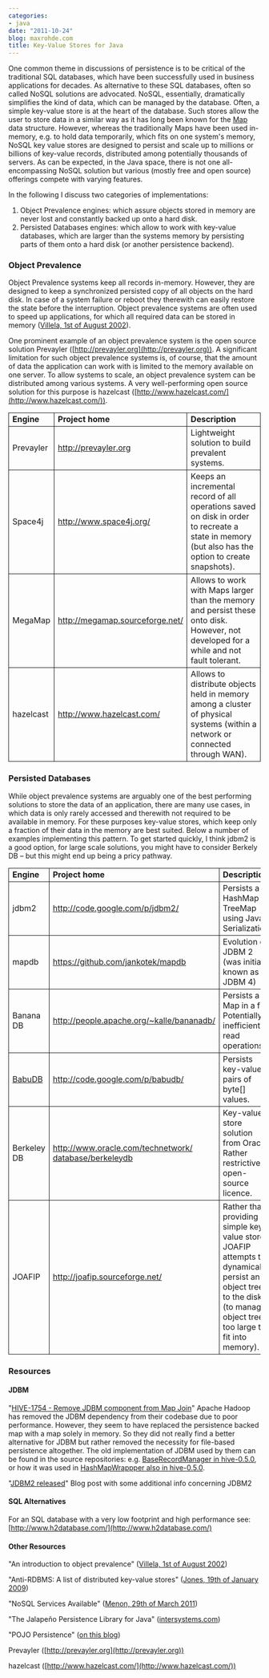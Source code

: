 ```yaml
---
categories:
- java
date: "2011-10-24"
blog: maxrohde.com
title: Key-Value Stores for Java
---
```


One common theme in discussions of persistence is to be critical of the traditional SQL databases, which have been successfully used in business applications for decades. As alternative to these SQL databases, often so called NoSQL solutions are advocated. NoSQL, essentially, dramatically simplifies the kind of data, which can be managed by the database. Often, a simple key-value store is at the heart of the database. Such stores allow the user to store data in a similar way as it has long been known for the [Map](http://download.oracle.com/javase/6/docs/api/java/util/Map.html) data structure. However, whereas the traditionally Maps have been used in-memory, e.g. to hold data temporarily, which fits on one system's memory, NoSQL key value stores are designed to persist and scale up to millions or billions of key-value records, distributed among potentially thousands of servers. As can be expected, in the Java space, there is not one all-encompassing NoSQL solution but various (mostly free and open source) offerings compete with varying features.

In the following I discuss two categories of implementations:

1. Object Prevalence engines: which assure objects stored in memory are never lost and constantly backed up onto a hard disk.
2. Persisted Databases engines: which allow to work with key-value databases, which are larger than the systems memory by persisting parts of them onto a hard disk (or another persistence backend).

### Object Prevalence

Object Prevalence systems keep all records in-memory. However, they are designed to keep a synchronized persisted copy of all objects on the hard disk. In case of a system failure or reboot they therewith can easily restore the state before the interruption. Object prevalence systems are often used to speed up applications, for which all required data can be stored in memory ([Villela, 1st of August 2002](http://www.ibm.com/developerworks/library/wa-objprev/)).

One prominent example of an object prevalence system is the open source solution Prevayler ([http://prevayler.org](http://prevayler.org)). A significant limitation for such object prevalence systems is, of course, that the amount of data the application can work with is limited to the memory available on one server. To allow systems to scale, an object prevalence system can be distributed among various systems. A very well-performing open source solution for this purpose is hazelcast ([http://www.hazelcast.com/](http://www.hazelcast.com/)).

<table style="border-collapse:collapse;" border="0"><tbody><tr><td style="padding-left:7px;padding-right:7px;border:solid .5pt;"><strong>Engine</strong></td><td style="padding-left:7px;padding-right:7px;border-top:solid .5pt;border-left:none;border-bottom:solid .5pt;border-right:solid .5pt;"><strong>Project home</strong></td><td style="padding-left:7px;padding-right:7px;border-top:solid .5pt;border-left:none;border-bottom:solid .5pt;border-right:solid .5pt;"><strong>Description</strong></td></tr><tr><td style="padding-left:7px;padding-right:7px;border-top:none;border-left:solid .5pt;border-bottom:solid .5pt;border-right:solid .5pt;">Prevayler</td><td style="padding-left:7px;padding-right:7px;border-top:none;border-left:none;border-bottom:solid .5pt;border-right:solid .5pt;"><a href="http://prevayler.org">http://prevayler.org</a></td><td style="padding-left:7px;padding-right:7px;border-top:none;border-left:none;border-bottom:solid .5pt;border-right:solid .5pt;">Lightweight solution to build prevalent systems.</td></tr><tr><td style="padding-left:7px;padding-right:7px;border-top:none;border-left:solid .5pt;border-bottom:solid .5pt;border-right:solid .5pt;">Space4j</td><td style="padding-left:7px;padding-right:7px;border-top:none;border-left:none;border-bottom:solid .5pt;border-right:solid .5pt;"><a href="http://www.space4j.org/">http://www.space4j.org/</a></td><td style="padding-left:7px;padding-right:7px;border-top:none;border-left:none;border-bottom:solid .5pt;border-right:solid .5pt;">Keeps an incremental record of all operations saved on disk in order to recreate a state in memory (but also has the option to create snapshots).</td></tr><tr><td style="padding-left:7px;padding-right:7px;border-top:none;border-left:solid .5pt;border-bottom:solid .5pt;border-right:solid .5pt;">MegaMap</td><td style="padding-left:7px;padding-right:7px;border-top:none;border-left:none;border-bottom:solid .5pt;border-right:solid .5pt;"><a href="http://megamap.sourceforge.net/">http://megamap.sourceforge.net/</a></td><td style="padding-left:7px;padding-right:7px;border-top:none;border-left:none;border-bottom:solid .5pt;border-right:solid .5pt;">Allows to work with Maps larger than the memory and persist these onto disk. However, not developed for a while and not fault tolerant.</td></tr><tr><td style="padding-left:7px;padding-right:7px;border-top:none;border-left:solid .5pt;border-bottom:solid .5pt;border-right:solid .5pt;">hazelcast</td><td style="padding-left:7px;padding-right:7px;border-top:none;border-left:none;border-bottom:solid .5pt;border-right:solid .5pt;"><a href="http://www.hazelcast.com/">http://www.hazelcast.com/</a></td><td style="padding-left:7px;padding-right:7px;border-top:none;border-left:none;border-bottom:solid .5pt;border-right:solid .5pt;">Allows to distribute objects held in memory among a cluster of physical systems (within a network or connected through WAN).</td></tr></tbody></table>

### Persisted Databases

While object prevalence systems are arguably one of the best performing solutions to store the data of an application, there are many use cases, in which data is only rarely accessed and therewith not required to be available in memory. For these purposes key-value stores, which keep only a fraction of their data in the memory are best suited. Below a number of examples implementing this pattern. To get started quickly, I think jdbm2 is a good option, for large scale solutions, you might have to consider Berkely DB – but this might end up being a pricy pathway.

<table style="border-collapse:collapse;" border="0"><tbody><tr><td style="padding-left:7px;padding-right:7px;border:solid .5pt;"><strong>Engine</strong></td><td style="padding-left:7px;padding-right:7px;border-top:solid .5pt;border-left:none;border-bottom:solid .5pt;border-right:solid .5pt;"><strong>Project home</strong></td><td style="padding-left:7px;padding-right:7px;border-top:solid .5pt;border-left:none;border-bottom:solid .5pt;border-right:solid .5pt;"><strong>Description</strong></td></tr><tr><td style="padding-left:7px;padding-right:7px;border-top:none;border-left:solid .5pt;border-bottom:solid .5pt;border-right:solid .5pt;">jdbm2</td><td style="padding-left:7px;padding-right:7px;border-top:none;border-left:none;border-bottom:solid .5pt;border-right:solid .5pt;"><a href="http://code.google.com/p/jdbm2/">http://code.google.com/p/jdbm2/</a></td><td style="padding-left:7px;padding-right:7px;border-top:none;border-left:none;border-bottom:solid .5pt;border-right:solid .5pt;">Persists a HashMap or TreeMap using Java Serialization.</td></tr><tr><td style="padding-left:7px;padding-right:7px;border-top:none;border-left:solid .5pt;border-bottom:solid .5pt;border-right:solid .5pt;">mapdb</td><td style="padding-left:7px;padding-right:7px;border-top:none;border-left:none;border-bottom:solid .5pt;border-right:solid .5pt;"><a href="https://github.com/jankotek/mapdb">https://github.com/jankotek/mapdb</a></td><td style="padding-left:7px;padding-right:7px;border-top:none;border-left:none;border-bottom:solid .5pt;border-right:solid .5pt;">Evolution of JDBM 2 (was initially known as JDBM 4)</td></tr><tr><td style="padding-left:7px;padding-right:7px;border-top:none;border-left:solid .5pt;border-bottom:solid .5pt;border-right:solid .5pt;">Banana DB</td><td style="padding-left:7px;padding-right:7px;border-top:none;border-left:none;border-bottom:solid .5pt;border-right:solid .5pt;"><a href="http://people.apache.org/~kalle/bananadb/">http://people.apache.org/~kalle/bananadb/</a></td><td style="padding-left:7px;padding-right:7px;border-top:none;border-left:none;border-bottom:solid .5pt;border-right:solid .5pt;">Persists a Map in a file. Potentially inefficient read operations.</td></tr><tr><td style="padding-left:7px;padding-right:7px;border-top:none;border-left:solid .5pt;border-bottom:solid .5pt;border-right:solid .5pt;"><a title="Performance Tests of Babu DB" href="http://maxrohde.com/2011/11/30/key-value-store-for-java-babu-db/">BabuDB</a></td><td style="padding-left:7px;padding-right:7px;border-top:none;border-left:none;border-bottom:solid .5pt;border-right:solid .5pt;"><a href="http://code.google.com/p/babudb/">http://code.google.com/p/babudb/</a></td><td style="padding-left:7px;padding-right:7px;border-top:none;border-left:none;border-bottom:solid .5pt;border-right:solid .5pt;">Persists key-value pairs of byte[] values.</td></tr><tr><td style="padding-left:7px;padding-right:7px;border-top:none;border-left:solid .5pt;border-bottom:solid .5pt;border-right:solid .5pt;">Berkeley DB</td><td style="padding-left:7px;padding-right:7px;border-top:none;border-left:none;border-bottom:solid .5pt;border-right:solid .5pt;"><a href="http://www.oracle.com/technetwork/%20database/berkeleydb">http://www.oracle.com/technetwork/ database/berkeleydb</a></td><td style="padding-left:7px;padding-right:7px;border-top:none;border-left:none;border-bottom:solid .5pt;border-right:solid .5pt;">Key-value store solution from Oracle. Rather restrictive open-source licence.</td></tr><tr><td style="padding-left:7px;padding-right:7px;border-top:none;border-left:solid .5pt;border-bottom:solid .5pt;border-right:solid .5pt;">JOAFIP</td><td style="padding-left:7px;padding-right:7px;border-top:none;border-left:none;border-bottom:solid .5pt;border-right:solid .5pt;"><a href="http://joafip.sourceforge.net/">http://joafip.sourceforge.net/</a></td><td style="padding-left:7px;padding-right:7px;border-top:none;border-left:none;border-bottom:solid .5pt;border-right:solid .5pt;">Rather than providing a simple key-value store, JOAFIP attempts to dynamically persist an object tree to the disk (to manage object trees too large to fit into memory).</td></tr></tbody></table>

### Resources

#### JDBM

"[HIVE-1754 - Remove JDBM component from Map Join](https://issues.apache.org/jira/browse/HIVE-1754)" Apache Hadoop has removed the JDBM dependency from their codebase due to poor performance. However, they seem to have replaced the persistence backed map with a map solely in memory. So they did not really find a better alternative for JDBM but rather removed the necessity for file-based persistence altogether. The old implementation of JDBM used by them can be found in the source repositories: e.g. [BaseRecordManager in hive-0.5.0](http://www.docjar.com/html/api/org/apache/hadoop/hive/ql/util/jdbm/recman/BaseRecordManager.java.html), or how it was used in [HashMapWrappper also in hive-0.5.0](http://massapi.com/source/hive-0.5.0-dev/src/ql/src/java/org/apache/hadoop/hive/ql/exec/persistence/HashMapWrapper.java.html).

"[JDBM2 released](http://kotek.net/blog/jdbm2_released)" Blog post with some additional info concerning JDBM2

#### SQL Alternatives

For an SQL database with a very low footprint and high performance see: [http://www.h2database.com/](http://www.h2database.com/)

#### Other Resources

"An introduction to object prevalence" ([Villela, 1st of August 2002](http://www.ibm.com/developerworks/library/wa-objprev/))

"Anti-RDBMS: A list of distributed key-value stores" ([Jones, 19th of January 2009](http://www.metabrew.com/article/anti-rdbms-a-list-of-distributed-key-value-stores))

"NoSQL Services Available" ([Menon, 29th of March 2011](http://www.menon.bz/sblog/?p=721))

"The Jalapeño Persistence Library for Java" ([intersystems.com](http://docs.intersystems.com/cache20111/csp/docbook/DocBook.UI.Page.cls?KEY=GBJJ_intro))

"POJO Persistence" ([on this blog](http://maxrohde.com/2010/10/12/pojo-persistence/))

Prevayler ([http://prevayler.org](http://prevayler.org))

hazelcast ([http://www.hazelcast.com/](http://www.hazelcast.com/))